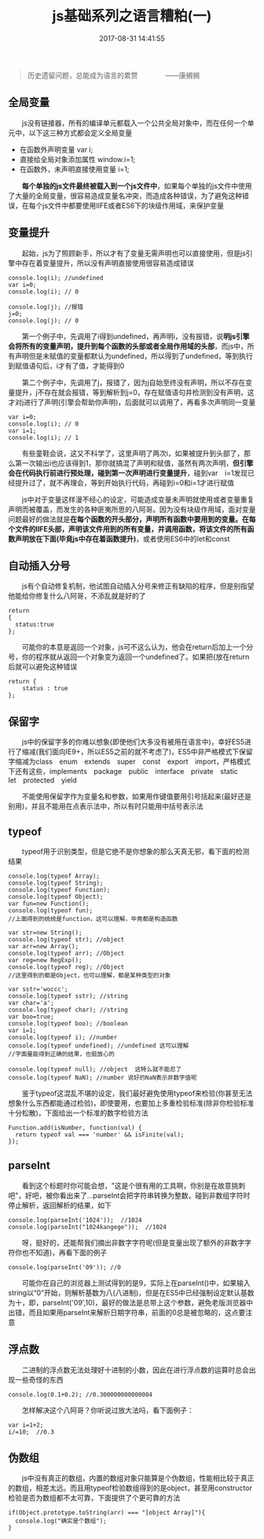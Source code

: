 ﻿---
title: js基础系列之语言糟粕(一)
date: 2017-08-31 14:41:55
tags: 
	- js
	- 前端
categories:
    - js

---

>历史遗留问题，总能成为语言的累赘&emsp;&emsp;&emsp;&emsp;——康搁搁

<!-- more -->

## 全局变量
&emsp;&emsp;js没有链接器，所有的编译单元都载入一个公共全局对象中，而在任何一个单元中，以下这三种方式都会定义全局变量

+ 在函数外声明变量   var i;
+ 直接给全局对象添加属性  window.i=1;
+ 在函数外，未声明直接使用变量  i=1;

&emsp;&emsp;**每个单独的js文件最终被载入到一个js文件中**，如果每个单独的js文件中使用了大量的全局变量，很容易造成变量名冲突，而造成各种错误，为了避免这种错误，在每个js文件中都要使用IIFE或者ES6下的块级作用域，来保护变量

## 变量提升
&emsp;&emsp;起始，js为了照顾新手，所以才有了变量无需声明也可以直接使用，但是js引擎中存在着变量提升，所以没有声明直接使用很容易造成错误

    console.log(i); //undefined
    var i=0;
    console.log(i); // 0
    
    console.log(j); //报错
    j=0;
    console.log(j); // 0
    
&emsp;&emsp;第一个例子中，先调用了i得到undefined，再声明i，没有报错，说**明js引擎会将所有的变量声明，提升到每个函数的头部或者全局作用域的头部**，而js中，所有声明但是未赋值的变量都默认为undefined，所以得到了undefined，等到执行到赋值语句后，i才有了值，才能得到0

&emsp;&emsp;第二个例子中，先调用了j，报错了，因为j自始至终没有声明，所以不存在变量提升，j不存在就会报错，等到解析到j=0，存在赋值语句并检测到没有声明，这才对j进行了声明(引擎会帮助你声明)，后面就可以调用了，再看多次声明同一变量

    var i=0;
    console.log(i); // 0
    var i=1;
    console.log(i); // 1

&emsp;&emsp;有些童鞋会说，这又不科学了，这里声明了两次i，如果被提升到头部了，那么第一次输出i也应该得到1，那你就搞混了声明和赋值，虽然有两次声明，**但引擎会在代码执行前进行预处理，碰到第一次声明进行变量提升**，碰到var&emsp;i=1发现已经提升过了，就不再理会，等到开始执行代码，再碰到i=0和i=1才进行赋值

&emsp;&emsp;js中对于变量这样漫不经心的设定，可能造成变量未声明就使用或者变量重复声明而被覆盖，而发生的各种匪夷所思的八阿哥。因为没有块级作用域，面对变量问题最好的做法就是**在每个函数的开头部分，声明所有函数中要用到的变量。在每个文件的IIFE头部，声明该文件用到的所有变量，并调用函数，将该文件的所有函数声明放在下面(毕竟js中存在着函数提升)**，或者使用ES6中的let和const

## 自动插入分号
&emsp;&emsp;js有个自动修复机制，他试图自动插入分号来修正有缺陷的程序，但是别指望他能给你修复什么八阿哥，不添乱就是好的了

    return
    {
      status:true
    };

&emsp;&emsp;可能你的本意是返回一个对象，js可不这么认为，他会在return后加上一个分号，你的程序就从返回一个对象变为返回一个undefined了。如果把{放在return后就可以避免这种错误

    return {
        status : true
    };

## 保留字
&emsp;&emsp;js中的保留字多的你难以想象(即使他们大多没有被用在语言中)，幸好ES5进行了缩减(我们面向IE9+，所以ES5之前的就不考虑了)，ES5中非严格模式下保留字缩减为class&emsp;enum&emsp;extends&emsp;super&emsp;const&emsp;export&emsp;import，严格模式下还有这些，implements&emsp;package&emsp;public&emsp;interface&emsp;private&emsp;static&emsp;let&emsp;protected&emsp;yield

&emsp;&emsp;不能使用保留字作为变量名和参数，如果用作键值要用引号括起来(最好还是别用)，并且不能用在点表示法中，所以有时只能用中括号表示法

## typeof
&emsp;&emsp;typeof用于识别类型，但是它绝不是你想象的那么天真无邪，看下面的检测结果

    console.log(typeof Array);
    console.log(typeof String);
    console.log(typeof Function);
    console.log(typeof Object);
    var fun=new Function();
    console.log(typeof fun);
    //上面得到的统统是function，这可以理解，毕竟都是构造函数  

    var str=new String();
    console.log(typeof str); //object
    var arr=new Array();
    console.log(typeof arr); //Object
    var reg=new RegExp();
    console.log(typeof reg); //Object
    //这里得到的都是Object，也可以理解，都是某种类型的对象
    
    var sstr='woccc';
    console.log(typeof sstr); //string
    var char='a';
    console.log(typeof char); //string
    var boo=true;
    console.log(typeof boo); //boolean
    var i=1;
    console.log(typeof i); //number
    console.log(typeof undefined); //undefined 这可以理解
    //字面量能得到正确的结果，也挺放心的
    
    console.log(typeof null); //object  这特么就不能忍了
    console.log(typeof NaN); //number 说好的NaN表示非数字值呢
    
&emsp;&emsp;鉴于typeof这混乱不堪的设定，我们最好避免使用typeof来检验(你甚至无法想象什么东西都能通过检验)，即使要用，也要加上多重检验标准(除非你检验标准十分松散)，下面给出一个标准的数字检验方法

    Function.add(isNumber, function(val) {
      return typeof val === 'number' && isFinite(val);
    });

## parseInt
&emsp;&emsp;看到这个标题时你可能会想，"这是个很有用的工具啊，你别是在故意挑刺吧"，好吧，被你看出来了...parseInt会把字符串转换为整数，碰到非数组字符时停止解析，返回解析的结果，如下
    
    console.log(parseInt('1024'));  //1024
    console.log(parseInt("1024kangege"));  //1024

&emsp;&emsp;呀，挺好的，还能帮我们摘出非数字字符呢(但是变量出现了额外的非数字字符你也不知道)，再看下面的例子

    console.log(parseInt('09')); //0

 &emsp;&emsp;可能你在自己的浏览器上测试得到的是9，实际上在parseInt()中，如果输入string以“0”开始，则解析基数为八(八进制)，但是在ES5中已经强制设定默认基数为十，即，parseInt('09',10)，最好的做法是总带上这个参数，避免老版浏览器中出错，而且如果用parseInt来解析日期字符串，前面的0总是被忽略的，这点要注意

## 浮点数
&emsp;&emsp;二进制的浮点数无法处理好十进制的小数，因此在进行浮点数的运算时总会出现一些奇怪的东西

    console.log(0.1+0.2); //0.300000000000004
    
&emsp;&emsp;怎样解决这个八阿哥？你听说过放大法吗，看下面例子：

    var i=1+2;
    i/=10;  //0.3
    
## 伪数组
&emsp;&emsp;js中没有真正的数组，内置的数组对象只能算是个伪数组，性能相比较于真正的数组，相差太远。而且用typeof检验数组得到的是object，甚至用constructor检验是否为数组都不太可靠，下面提供了个更可靠的方法

    if(Object.prototype.toString(arr) === "[object Array]"){
      console.log("确实是个数组");
    }


    



